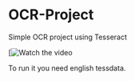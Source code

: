 # OCR-Project
Simple OCR project using Tesseract

[![Watch the video](https://i.imgur.com/7s29uMO.gif)

To run it you need english tessdata.
